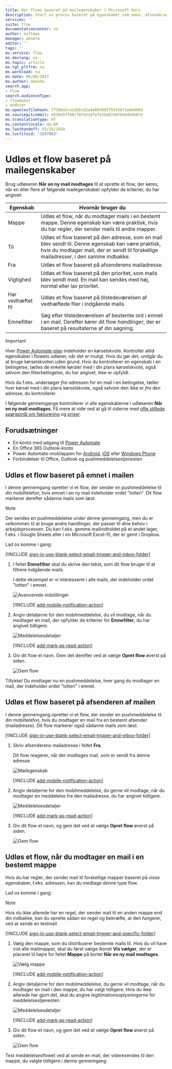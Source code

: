 ```yaml
---
title: Kør flows baseret på mailegenskaber | Microsoft Docs
description: Start en proces baseret på egenskaber som emne, afsenderadresse eller modtagerafdresse i en mail.
services: ''
suite: flow
documentationcenter: na
author: msftman
manager: anneta
editor: ''
tags: ''
ms.service: flow
ms.devlang: na
ms.topic: article
ms.tgt_pltfrm: na
ms.workload: na
ms.date: 06/08/2017
ms.author: deonhe
search.app:
- Flow
search.audienceType:
- flowmaker
- enduser
ms.openlocfilehash: f7588a3ca1db5c62a4e60380575542671e8d408d
ms.sourcegitcommit: d336e5ffb6cf07e5c8fefe19a87dd7668db9e074
ms.translationtype: HT
ms.contentlocale: da-DK
ms.lasthandoff: 03/26/2020
ms.locfileid: "3297863"
---
```

# <a name="trigger-a-flow-based-on-email-properties"></a>Udløs et flow baseret på mailegenskaber

Brug udløseren **Når en ny mail modtages** til at oprette et flow, der køres, når en eller flere af følgende mailegenskaber opfylder de kriterier, du har angivet:

| Egenskab | Hvornår bruger du |
| --- | --- |
| Mappe |Udløs et flow, når du modtager mails i en bestemt mappe. Denne egenskab kan være praktisk, hvis du har regler, der sender mails til andre mapper. |
| Til |Udløs et flow baseret på den adresse, som en mail blev sendt til. Denne egenskab kan være praktisk, hvis du modtager mail, der er sendt til forskellige mailadresser, i den samme indbakke. |
| Fra |Udløs et flow baseret på afsenderens mailadresse. |
| Vigtighed |Udløs et flow baseret på den prioritet, som mails blev sendt med. En mail kan sendes med høj, normal eller lav prioritet. |
| Har vedhæftet fil |Udløs et flow baseret på tilstedeværelsen af vedhæftede filer i indgående mails. |
| Emnefilter |Søg efter tilstedeværelsen af bestemte ord i emnet i en mail. Derefter kører dit flow *handlinger*, der er baseret på resultaterne af din søgning. |

> [!IMPORTANT]
> Hver [Power Automate-plan](https://flow.microsoft.com/pricing/) indeholder en kørselskvote. Kontrollér altid egenskaber i flowets udløser, når det er muligt. Hvis du gør det, undgår du at bruge kørselskvoten uden grund. Hvis du kontrollerer en egenskab i en betingelse, tælles de enkelte kørsler med i din plans kørselskvote, også selvom den filterbetingelse, du har angivet, ikke er opfyldt. 

Hvis du f.eks. undersøger *fra*-adressen for en mail i en betingelse, tæller hver kørsel med i din plans kørselskvote, også selvom den ikke er *fra* den adresse, du kontrollerer.
> 
> 

I følgende gennemgange kontrollerer vi alle egenskaberne i udløseren **Når en ny mail modtages**. Få mere at vide ved at gå til siderne med [ofte stillede spørgsmål om fakturering](billing-questions.md#what-counts-as-a-run) og [priser](https://ms.flow.microsoft.com/pricing/).

## <a name="prerequisites"></a>Forudsætninger
* En konto med adgang til [Power Automate](https://flow.microsoft.com)
* En Office 365 Outlook-konto
* Power Automate-mobilappen for [Android](https://aka.ms/flowmobiledocsandroid), [iOS](https://aka.ms/flowmobiledocsios) eller [Windows Phone](https://aka.ms/flowmobilewindows)
* Forbindelser til Office, Outlook og pushmeddelelsestjenesten

## <a name="trigger-a-flow-based-on-an-emails-subject"></a>Udløs et flow baseret på emnet i mailen
I denne gennemgang opretter vi et flow, der sender en pushmeddelelse til din mobiltelefon, hvis emnet i en ny mail indeholder ordet "lotteri". Dit flow markerer derefter sådanne mails som *læst*.

>[!NOTE]
>Der sendes en pushmeddelelse under denne gennemgang, men du er velkommen til at bruge andre handlinger, der passer til dine behov i arbejdsprocessen. Du kan f.eks. gemme mailindholdet på et andet lager, f.eks. i Google Sheets eller i en Microsoft Excel-fil, der er gemt i Dropbox.

Lad os komme i gang:

[!INCLUDE [sign-in-use-blank-select-email-trigger-and-inbox-folder](includes/sign-in-use-blank-select-email-trigger-and-inbox-folder.md)]

1. I feltet **Emnefilter** skal du skrive den tekst, som dit flow bruger til at filtrere indgående mails.
   
     I dette eksempel er vi interesseret i alle mails, der indeholder ordet "lotteri" i emnet.
   
    ![Avancerede indstillinger](./media/email-triggers/email-triggers-subject-text.png)

    [!INCLUDE [add-mobile-notification-action](includes/add-mobile-notification-action.md)]

1. Angiv detaljerne for den mobilmeddelelse, du vil modtage, når du modtager en mail, der opfylder de kriterier for **Emnefilter**, du har angivet tidligere.
   
    ![Meddelelsesdetaljer](./media/email-triggers/email-triggers-4.png)

    [!INCLUDE [add-mark-as-read-action](includes/add-mark-as-read-action.md)]

1. Giv dit flow et navn. Gem det derefter ved at vælge **Opret flow** øverst på siden.
   
    ![Gem flow](./media/email-triggers/email-triggers-subject-notification.png)

Tillykke! Du modtager nu en pushmeddelelse, hver gang du modtager en mail, der indeholder ordet "lotteri" i emnet.

## <a name="trigger-a-flow-based-on-an-emails-sender"></a>Udløs et flow baseret på afsenderen af mailen
I denne gennemgang opretter vi et flow, der sender en pushmeddelelse til din mobiltelefon, hvis du modtager en mail fra en bestemt afsender (mailadresse). Dit flow markerer også sådanne mails som *læst*.

[!INCLUDE [sign-in-use-blank-select-email-trigger-and-inbox-folder](includes/sign-in-use-blank-select-email-trigger-and-inbox-folder.md)]

1. Skriv afsenderens mailadresse i feltet **Fra**. 
   
     Dit flow reagerer, når der modtages mail, som er sendt fra denne adresse.
   
    ![Mailegenskab](./media/email-triggers/email-triggers-from.png)

    [!INCLUDE [add-mobile-notification-action](includes/add-mobile-notification-action.md)]

1. Angiv detaljerne for den mobilmeddelelse, du gerne vil modtage, når du modtager en meddelelse fra den mailadresse, du har angivet tidligere.
   
    ![Meddelelsesdetaljer](./media/email-triggers/email-triggers-sender-notification.png)

    [!INCLUDE [add-mark-as-read-action](includes/add-mark-as-read-action.md)]

1. Giv dit flow et navn, og gem det ved at vælge **Opret flow** øverst på siden.
   
    ![Gem flow](./media/email-triggers/email-triggers-sender-5.png)

## <a name="trigger-a-flow-when-emails-arrive-in-a-specific-folder"></a>Udløs et flow, når du modtager en mail i en bestemt mappe
Hvis du har regler, der sender mail til forskellige mapper baseret på visse egenskaber, f.eks. adressen, kan du medtage denne type flow.

Lad os komme i gang:

> [!NOTE]
> Hvis du ikke allerede har en regel, der sender mail til en anden mappe end din indbakke, kan du oprette sådan en regel og bekræfte, at den fungerer, ved at sende en testmail.
> 
> 

[!INCLUDE [sign-in-use-blank-select-email-trigger-and-specific-folder](includes/sign-in-use-blank-select-email-trigger-and-specific-folder.md)]

1. Vælg den mappe, som du distribuerer bestemte mails til. Hvis du vil have vist alle mailmapper, skal du først vælge ikonet **Vis vælger**, der er placeret til højre for feltet **Mappe** på kortet **Når en ny mail modtages**.
   
    ![Vælg mappe](./media/email-triggers/email-triggers-2.png)

    [!INCLUDE [add-mobile-notification-action](includes/add-mobile-notification-action.md)]

1. Angiv detaljerne for den mobilmeddelelse, du gerne vil modtage, når du modtager en mail i den mappe, du har valgt tidligere. Hvis du ikke allerede har gjort det, skal du angive legitimationsoplysningerne for meddelelsestjenesten.
   
    ![Meddelelsesdetaljer](./media/email-triggers/email-triggers-folder-notification.png)

    [!INCLUDE [add-mark-as-read-action](includes/add-mark-as-read-action.md)]

1. Giv dit flow et navn, og gem det ved at vælge **Opret flow** øverst på siden.
   
    ![Gem flow](./media/email-triggers/email-triggers-7.png)

Test meddelelsesflowet ved at sende en mail, der videresendes til den mappe, du valgte tidligere i denne gennemgang.

